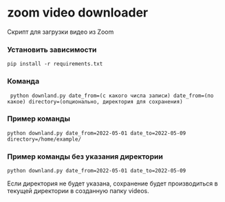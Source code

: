# zoom video downloader

Скрипт для загрузки видео из Zoom

### Установить зависимости

```
pip install -r requirements.txt
```

### Команда

```
 python downland.py date_from=(с какого числа записи) date_from=(по какое) directory=(опционально, директория для сохранения)
```
### Пример команды
```
python downland.py date_from=2022-05-01 date_to=2022-05-09 directory=/home/example/
```

### Пример команды без указания директории
```
python downland.py date_from=2022-05-01 date_to=2022-05-09
```
Если директория не будет указана, сохранение будет производиться в текущей директории в созданную папку videos.
